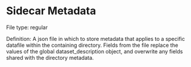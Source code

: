 # Sidecar Metadata

File type: regular

Definition: A json file in which to store metadata that applies to a specific datafile within the containing directory. Fields from the file replace the values of the global dataset_description object, and overwrite any fields shared with the directory metadata.